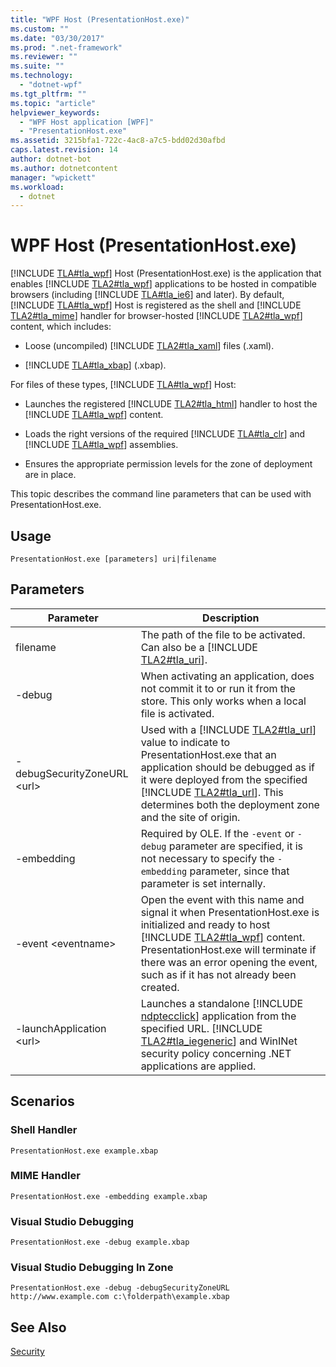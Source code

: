 ```yaml
---
title: "WPF Host (PresentationHost.exe)"
ms.custom: ""
ms.date: "03/30/2017"
ms.prod: ".net-framework"
ms.reviewer: ""
ms.suite: ""
ms.technology: 
  - "dotnet-wpf"
ms.tgt_pltfrm: ""
ms.topic: "article"
helpviewer_keywords: 
  - "WPF Host application [WPF]"
  - "PresentationHost.exe"
ms.assetid: 3215bfa1-722c-4ac8-a7c5-bdd02d30afbd
caps.latest.revision: 14
author: dotnet-bot
ms.author: dotnetcontent
manager: "wpickett"
ms.workload: 
  - dotnet
---
```

# WPF Host (PresentationHost.exe)
[!INCLUDE [TLA#tla_wpf](../../../../includes/tlasharptla-wpf-md.md)] Host (PresentationHost.exe) is the application that enables [!INCLUDE [TLA2#tla_wpf](../../../../includes/tla2sharptla-wpf-md.md)] applications to be hosted in compatible browsers (including [!INCLUDE [TLA#tla_ie6](../../../../includes/tlasharptla-ie6-md.md)] and later). By default, [!INCLUDE [TLA#tla_wpf](../../../../includes/tlasharptla-wpf-md.md)] Host is registered as the shell and [!INCLUDE [TLA2#tla_mime](../../../../includes/tla2sharptla-mime-md.md)] handler for browser-hosted [!INCLUDE [TLA2#tla_wpf](../../../../includes/tla2sharptla-wpf-md.md)] content, which includes:  

- Loose (uncompiled) [!INCLUDE [TLA2#tla_xaml](../../../../includes/tla2sharptla-xaml-md.md)] files (.xaml).  

- [!INCLUDE [TLA#tla_xbap](../../../../includes/tlasharptla-xbap-md.md)] (.xbap).  

 For files of these types, [!INCLUDE [TLA#tla_wpf](../../../../includes/tlasharptla-wpf-md.md)] Host:  

- Launches the registered [!INCLUDE [TLA2#tla_html](../../../../includes/tla2sharptla-html-md.md)] handler to host the [!INCLUDE [TLA#tla_wpf](../../../../includes/tlasharptla-wpf-md.md)] content.  

- Loads the right versions of the required [!INCLUDE [TLA#tla_clr](../../../../includes/tlasharptla-clr-md.md)] and [!INCLUDE [TLA#tla_wpf](../../../../includes/tlasharptla-wpf-md.md)] assemblies.  

- Ensures the appropriate permission levels for the zone of deployment are in place.  

 This topic describes the command line parameters that can be used with PresentationHost.exe.  

## Usage  
 `PresentationHost.exe [parameters] uri|filename`  

## Parameters  


|          Parameter           |                                                                                                                                                                      Description                                                                                                                                                                       |
|------------------------------|--------------------------------------------------------------------------------------------------------------------------------------------------------------------------------------------------------------------------------------------------------------------------------------------------------------------------------------------------------|
|           filename           |                                                                                                              The path of the file to be activated. Can also be a [!INCLUDE [TLA2#tla_uri](../../../../includes/tla2sharptla-uri-md.md)].                                                                                                               |
|            -debug            |                                                                                                            When activating an application, does not commit it to or run it from the store. This only works when a local file is activated.                                                                                                             |
| -debugSecurityZoneURL \<url> | Used with a [!INCLUDE [TLA2#tla_url](../../../../includes/tla2sharptla-url-md.md)] value to indicate to PresentationHost.exe that an application should be debugged as if it were deployed from the specified [!INCLUDE [TLA2#tla_url](../../../../includes/tla2sharptla-url-md.md)]. This determines both the deployment zone and the site of origin. |
|          -embedding          |                                                                                        Required by OLE. If the `-event` or `-debug` parameter are specified, it is not necessary to specify the `-embedding` parameter, since that parameter is set internally.                                                                                        |
|     -event \<eventname>      |                    Open the event with this name and signal it when PresentationHost.exe is initialized and ready to host [!INCLUDE [TLA2#tla_wpf](../../../../includes/tla2sharptla-wpf-md.md)] content. PresentationHost.exe will terminate if there was an error opening the event, such as if it has not already been created.                     |
|  -launchApplication \<url>   |                                  Launches a standalone [!INCLUDE [ndptecclick](../../../../includes/ndptecclick-md.md)] application from the specified URL. [!INCLUDE [TLA2#tla_iegeneric](../../../../includes/tla2sharptla-iegeneric-md.md)] and WinINet security policy concerning .NET applications are applied.                                   |

## Scenarios  

### Shell Handler  
 `PresentationHost.exe example.xbap`  

### MIME Handler  
 `PresentationHost.exe -embedding example.xbap`  

### Visual Studio Debugging  
 `PresentationHost.exe -debug example.xbap`  

### Visual Studio Debugging In Zone  
 `PresentationHost.exe -debug -debugSecurityZoneURL http://www.example.com c:\folderpath\example.xbap`  

## See Also  
 [Security](../../../../docs/framework/wpf/security-wpf.md)
